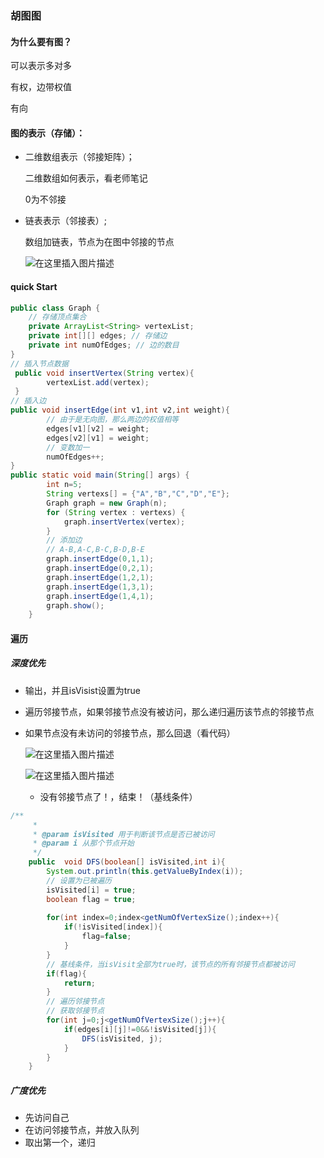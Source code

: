 ### 胡图图

#### 为什么要有图？

可以表示多对多

有权，边带权值

有向

#### 图的表示（存储）：

- 二维数组表示（邻接矩阵）；

  二维数组如何表示，看老师笔记

  0为不邻接

- 链表表示（邻接表）;

  数组加链表，节点为在图中邻接的节点

  ![在这里插入图片描述](https://img-blog.csdnimg.cn/20210429200129183.png?x-oss-process=image/watermark,type_ZmFuZ3poZW5naGVpdGk,shadow_10,text_aHR0cHM6Ly9ibG9nLmNzZG4ubmV0L3dlaXhpbl80NDc3MTU4Mg==,size_16,color_FFFFFF,t_70)

  

#### quick Start

```java
public class Graph {
    // 存储顶点集合
    private ArrayList<String> vertexList;
    private int[][] edges; // 存储边
    private int numOfEdges; // 边的数目
}
// 插入节点数据
 public void insertVertex(String vertex){
        vertexList.add(vertex);
 }
// 插入边
public void insertEdge(int v1,int v2,int weight){
        // 由于是无向图，那么两边的权值相等
        edges[v1][v2] = weight;
        edges[v2][v1] = weight;
        // 变数加一
        numOfEdges++;
}
public static void main(String[] args) {
        int n=5;
        String vertexs[] = {"A","B","C","D","E"};
        Graph graph = new Graph(n);
        for (String vertex : vertexs) {
            graph.insertVertex(vertex);
        }
        // 添加边
        // A-B,A-C,B-C,B-D,B-E
        graph.insertEdge(0,1,1);
        graph.insertEdge(0,2,1);
        graph.insertEdge(1,2,1);
        graph.insertEdge(1,3,1);
        graph.insertEdge(1,4,1);
        graph.show();
    }
```

#### 遍历

##### 深度优先

- 输出，并且isVisist设置为true

- 遍历邻接节点，如果邻接节点没有被访问，那么递归遍历该节点的邻接节点

- 如果节点没有未访问的邻接节点，那么回退（看代码）

  ![在这里插入图片描述](https://img-blog.csdnimg.cn/2021062516261163.png?x-oss-process=image/watermark,type_ZmFuZ3poZW5naGVpdGk,shadow_10,text_aHR0cHM6Ly9ibG9nLmNzZG4ubmV0L3dlaXhpbl80NDc3MTU4Mg==,size_16,color_FFFFFF,t_70)

  ![在这里插入图片描述](https://img-blog.csdnimg.cn/20210625162658163.png?x-oss-process=image/watermark,type_ZmFuZ3poZW5naGVpdGk,shadow_10,text_aHR0cHM6Ly9ibG9nLmNzZG4ubmV0L3dlaXhpbl80NDc3MTU4Mg==,size_16,color_FFFFFF,t_70)

  - 没有邻接节点了！，结束！（基线条件）

```java
/**
     *
     * @param isVisited 用于判断该节点是否已被访问
     * @param i 从那个节点开始
     */
    public  void DFS(boolean[] isVisited,int i){
        System.out.println(this.getValueByIndex(i));
        // 设置为已被遍历
        isVisited[i] = true;
        boolean flag = true;
      
        for(int index=0;index<getNumOfVertexSize();index++){
            if(!isVisited[index]){
                flag=false;
            }
        }
        // 基线条件，当isVisit全部为true时，该节点的所有邻接节点都被访问
        if(flag){
            return;
        }
        // 遍历邻接节点
        // 获取邻接节点
        for(int j=0;j<getNumOfVertexSize();j++){
            if(edges[i][j]!=0&&!isVisited[j]){
                DFS(isVisited, j);
            }
        }
    }
```











##### 广度优先

- 先访问自己
- 在访问邻接节点，并放入队列
- 取出第一个，递归

